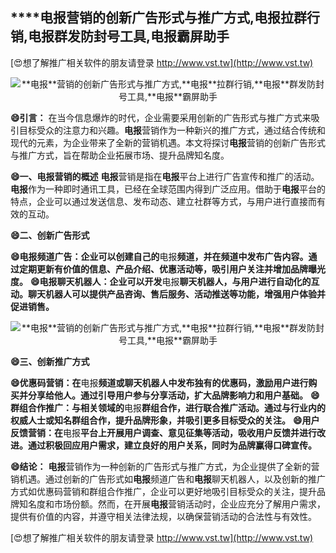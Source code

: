 ## ****电报**营销的创新广告形式与推广方式,**电报**拉群行销,**电报**群发防封号工具,**电报**霸屏助手**

[😍想了解推广相关软件的朋友请登录 http://www.vst.tw](http://www.vst.tw)

 <center><img src="https://vst.tw/MP4/tuiguang/png/4.png" alt="**电报**营销的创新广告形式与推广方式,**电报**拉群行销,**电报**群发防封号工具,**电报**霸屏助手"></center>

**😄引言：**
在当今信息爆炸的时代，企业需要采用创新的广告形式与推广方式来吸引目标受众的注意力和兴趣。**电报**营销作为一种新兴的推广方式，通过结合传统和现代的元素，为企业带来了全新的营销机遇。本文将探讨**电报**营销的创新广告形式与推广方式，旨在帮助企业拓展市场、提升品牌知名度。

**😄一、**电报**营销的概述**
**电报**营销是指在**电报**平台上进行广告宣传和推广的活动。**电报**作为一种即时通讯工具，已经在全球范围内得到广泛应用。借助于**电报**平台的特点，企业可以通过发送信息、发布动态、建立社群等方式，与用户进行直接而有效的互动。

**😄二、创新广告形式**

**😄**电报**频道广告：企业可以创建自己的**电报**频道，并在频道中发布广告内容。通过定期更新有价值的信息、产品介绍、优惠活动等，吸引用户关注并增加品牌曝光度。**
**😄**电报**聊天机器人：企业可以开发**电报**聊天机器人，与用户进行自动化的互动。聊天机器人可以提供产品咨询、售后服务、活动推送等功能，增强用户体验并促进销售。**

 <center><img src="https://vst.tw/MP4/tuiguang/png/3.png" alt="**电报**营销的创新广告形式与推广方式,**电报**拉群行销,**电报**群发防封号工具,**电报**霸屏助手"></center>

**😄三、创新推广方式**

**😄优惠码营销：在**电报**频道或聊天机器人中发布独有的优惠码，激励用户进行购买并分享给他人。通过引导用户参与分享活动，扩大品牌影响力和用户基础。**
**😄群组合作推广：与相关领域的**电报**群组合作，进行联合推广活动。通过与行业内的权威人士或知名群组合作，提升品牌形象，并吸引更多目标受众的关注。**
**😄用户反馈营销：在**电报**平台上开展用户调查、意见征集等活动，吸收用户反馈并进行改进。通过积极回应用户需求，建立良好的用户关系，同时为品牌赢得口碑宣传。**

**😄结论：**
**电报**营销作为一种创新的广告形式与推广方式，为企业提供了全新的营销机遇。通过创新的广告形式如**电报**频道广告和**电报**聊天机器人，以及创新的推广方式如优惠码营销和群组合作推广，企业可以更好地吸引目标受众的关注，提升品牌知名度和市场份额。然而，在开展**电报**营销活动时，企业应充分了解用户需求，提供有价值的内容，并遵守相关法律法规，以确保营销活动的合法性与有效性。

[😍想了解推广相关软件的朋友请登录 http://www.vst.tw](http://www.vst.tw)




